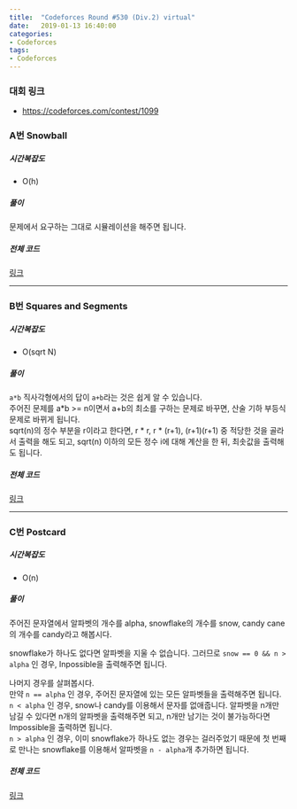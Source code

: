 ```yaml
---
title:  "Codeforces Round #530 (Div.2) virtual"
date:   2019-01-13 16:40:00
categories:
- Codeforces
tags:
- Codeforces
---
```


### 대회 링크
* https://codeforces.com/contest/1099

### A번 Snowball

##### 시간복잡도
* O(h)

##### 풀이
문제에서 요구하는 그대로 시뮬레이션을 해주면 됩니다.

##### 전체 코드
<a href = "https://codeforces.com/contest/1099/submission/48313128">링크</a>

<hr>

### B번 Squares and Segments

##### 시간복잡도
* O(sqrt N)

##### 풀이
`a*b` 직사각형에서의 답이 `a+b`라는 것은 쉽게 알 수 있습니다.<br>
주어진 문제를 a*b >= n이면서 a+b의 최소를 구하는 문제로 바꾸면, 산술 기하 부등식 문제로 바뀌게 됩니다.<br>
sqrt(n)의 정수 부분을 r이라고 한다면, r &ast; r, r &ast; (r+1), (r+1)(r+1) 중 적당한 것을 골라서 출력을 해도 되고, sqrt(n) 이하의 모든 정수 i에 대해 계산을 한 뒤, 최솟값을 출력해도 됩니다.

##### 전체 코드
<a href = "https://codeforces.com/contest/1099/submission/48313915">링크</a>

<hr>

### C번 Postcard

##### 시간복잡도
* O(n)

##### 풀이
주어진 문자열에서 알파벳의 개수를 alpha, snowflake의 개수를 snow, candy cane의 개수를 candy라고 해봅시다.

snowflake가 하나도 없다면 알파벳을 지울 수 없습니다. 그러므로 `snow == 0 && n > alpha` 인 경우, Inpossible을 출력해주면 됩니다.

나머지 경우를 살펴봅시다.<br>
만약 `n == alpha` 인 경우, 주어진 문자열에 있는 모든 알파벳들을 출력해주면 됩니다.<br>
`n < alpha` 인 경우, snow나 candy를 이용해서 문자를 없애줍니다. 알파벳을 n개만 남길 수 있다면 n개의 알파벳을 출력해주면 되고, n개만 남기는 것이 불가능하다면 Impossible을 출력하면 됩니다.<br>
`n > alpha` 인 경우, 이미 snowflake가 하나도 없는 경우는 걸러주었기 때문에 첫 번째로 만나는 snowflake를 이용해서 알파벳을 `n - alpha`개 추가하면 됩니다.

##### 전체 코드
<a href = "https://codeforces.com/contest/1099/submission/48314096">링크</a>
